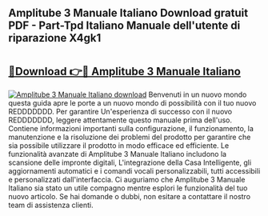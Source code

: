## Amplitube 3 Manuale Italiano Download gratuit PDF - Part-Tpd Italiano Manuale dell'utente di riparazione X4gk1

# <h2><a href="http://dfbsom.blite.top/?on=Amplitube+3+Manuale+Italiano">🔗Download 👉🔴 Amplitube 3 Manuale Italiano</a></h2>

[![Amplitube 3 Manuale Italiano download](https://i.imgur.com/lujVjoI.png)](http://dfbsom.blite.top/?on=Amplitube+3+Manuale+Italiano)
Benvenuti in un nuovo mondo questa guida apre le porte a un nuovo mondo di possibilità con il tuo nuovo REDDDDDDD. Per garantire Un'esperienza di successo con il nuovo REDDDDDDD, leggere attentamente questo manuale prima dell'uso. Contiene informazioni importanti sulla configurazione, il funzionamento, la manutenzione e la risoluzione dei problemi del prodotto per garantire che sia possibile utilizzare il prodotto in modo efficace ed efficiente. Le funzionalità avanzate di Amplitube 3 Manuale Italiano includono la scansione delle impronte digitali, L'integrazione della Casa Intelligente, gli aggiornamenti automatici e i comandi vocali personalizzabili, tutti accessibili e personalizzati dall'interfaccia. Ci auguriamo che Amplitube 3 Manuale Italiano sia stato un utile compagno mentre esplori le funzionalità del tuo nuovo articolo. Se hai domande o dubbi, non esitare a contattare il nostro team di assistenza clienti.
